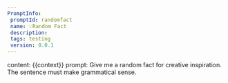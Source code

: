 ```yaml
---
PromptInfo:
 promptId: randomfact
 name: 💡Random Fact
 description: 
 tags: testing
 version: 0.0.1
---
```

content: 
{{context}}
prompt:
Give me a random fact for creative inspiration. The sentence must make grammatical sense.
